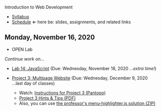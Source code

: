 Introduction to Web Development

- [Syllabus](syllabus.md)
- [Schedule](schedule.md)   &lArr; here be: slides, assignments, and related links

## Monday, November 16, 2020

- OPEN Lab

*Continue work on...*

  - [Lab 14: JavaScript](lab14-javascript-basics/instructions.md) (Due: Wednesday, November 18, 2020 *...extra time!*)

- [Project 3: Multipage Website](project03-multipage-website/instructions.md) (Due: Wednesday, December 9, 2020 ...last day of classes)
  - Watch: [Instructions for Project 3 (Pantopo)](https://rochester.hosted.panopto.com/Panopto/Pages/Viewer.aspx?id=c5a03407-f8e7-48aa-b1bd-ac6700df1386)
  - [Project 3 Hints & Tips (PDF)](20-project3/project3-structure.pdf)
  - Also, you can use [the professor's menu-highlighter.js solution (ZIP)](media/menu-highlighter.zip)


